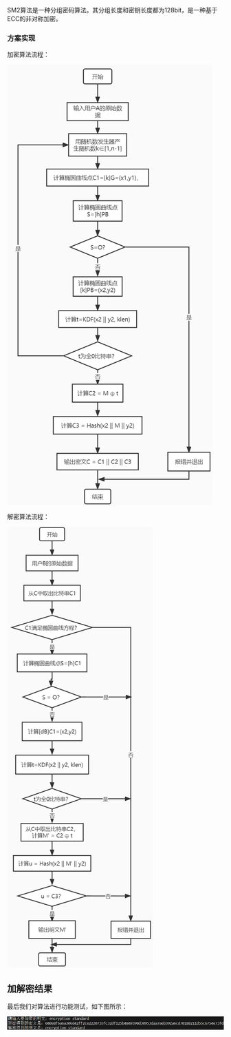 SM2算法是一种分组密码算法。其分组长度和密钥长度都为128bit，是一种基于ECC的非对称加密。

### 方案实现

加密算法流程：

![image](加密流程.png)

解密算法流程：

![image](解密流程.png)

## 加解密结果

最后我们对算法进行功能测试，如下图所示：

![image](加解密结果.png)

